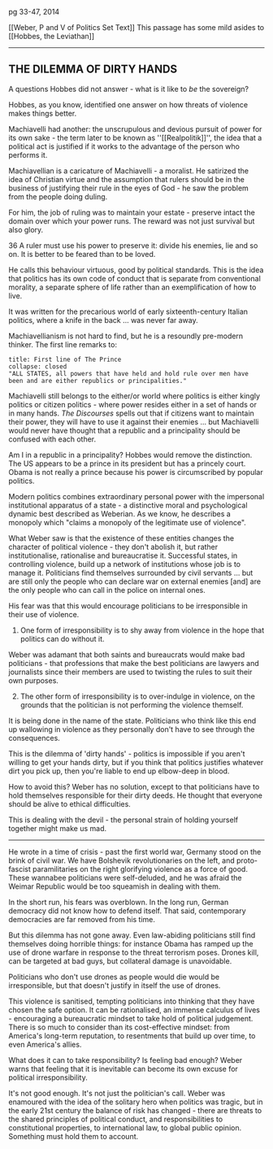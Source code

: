 pg 33-47, 2014

[[Weber, P and V of Politics Set Text]]
This passage has some mild asides to [[Hobbes, the Leviathan]]

---
## THE DILEMMA OF DIRTY HANDS

A questions Hobbes did not answer - what is it like to *be* the sovereign?

Hobbes, as you know, identified one answer on how threats of violence makes things better.

Machiavelli had another: the unscrupulous and devious pursuit of power for its own sake - the term later to be known as ''[[Realpolitik]]'', the idea that a political act is justified if it works to the advantage of the person who performs it.

Machiavellian is a caricature of Machiavelli - a moralist.
He satirized the idea of Christian virtue and the assumption that rulers should be in the business of justifying their rule in the eyes of God - he saw the problem from the people doing duling.

For him, the job of ruling was to maintain your estate - preserve intact the domain over which your power runs. The reward was not just survival but also glory.

36 A ruler must use his power to preserve it: divide his enemies, lie and so on. It is better to be feared than to be loved.

He calls this behaviour virtuous, good by political standards. This is the idea that politics has its own code of conduct that is separate from conventional morality, a separate sphere of life rather than an exemplification of how to live.

It was written for the precarious world of early sixteenth-century Italian politics, where a knife in the back ... was never far away.

Machiavellianism is not hard to find, but he is a resoundly pre-modern thinker. The first line remarks to:

```ad-quote
title: First line of The Prince
collapse: closed
"ALL STATES, all powers that have held and hold rule over men have been and are either republics or principalities."
```

Machiavelli still belongs to the either/or world where politics is either kingly politics or citizen politics - where power resides either in a set of hands or in many hands. *The Discourses* spells out that if citizens want to maintain their power, they will have to use it against their enemies ... but Machiavelli would never have thought that a republic and a principality should be confused with each other.

Am I in a republic in a principality? Hobbes would remove the distinction. The US appears to be a prince in its president but has a princely court. Obama is not really a prince because his power is circumscribed by popular politics.

Modern politics combines extraordinary personal power with the impersonal institutional apparatus of a state - a distinctive moral and psychological dynamic best described as Weberian. As we know, he describes a monopoly which "claims a monopoly of the legitimate use of violence".

What Weber saw is that the existence of these entities changes the character of political violence - they don't abolish it, but rather institutionalise, rationalise and bureaucratise it. Successful states, in controlling violence, build up a network of institutions whose job is to manage it. Politicians find themselves surrounded by civil servants ... but are still only the people who can declare war on external enemies [and] are the only people who can call in the police on internal ones.

His fear was that this would encourage politicians to be irresponsible in their use of violence.

1. One form of irresponsibility is to shy away from violence in the hope that politics can do without it.

Weber was adamant that both saints and bureaucrats would make bad politicians - that professions that make the best politicians are lawyers and journalists since their members are used to twisting the rules to suit their own purposes.

2. The other form of irresponsibility is to over-indulge in violence, on the grounds that the politician is not performing the violence themself.

It is being done in the name of the state. Politicians who think like this end up wallowing in violence as they personally don't have to see through the consequences.

This is the dilemma of 'dirty hands' - politics is impossible if you aren't willing to get your hands dirty, but if you think that politics justifies whatever dirt you pick up, then you're liable to end up elbow-deep in blood.

How to avoid this? Weber has no solution, except to that politicians have to hold themselves responsible for their dirty deeds. He thought that everyone should be alive to ethical difficulties.

This is dealing with the devil - the personal strain of holding yourself together might make us mad.

---

He wrote in a time of crisis - past the first world war, Germany stood on the brink of civil war. We have Bolshevik revolutionaries on the left, and proto-fascist paramilitaries on the right glorifying violence as a force of good. These wannabee politicians were self-deluded, and he was afraid the Weimar Republic would be too squeamish in dealing with them.

In the short run, his fears was overblown. In the long run, German democracy did not know how to defend itself. That said, contemporary democracies are far removed from his time.

But this dilemma has not gone away. Even law-abiding politicians still find themselves doing horrible things: for instance Obama has ramped up the use of drone warfare in response to the threat terrorism poses. Drones kill, can be targeted at bad guys, but collateral damage is unavoidable.

Politicians who don't use drones as people would die would be irresponsible, but that doesn't justify in itself the use of drones.

This violence is sanitised, tempting politicians into thinking that they have chosen the safe option. It can be rationalised, an immense calculus of lives - encouraging a bureaucratic mindset to take hold of political judgement. There is so much to consider than its cost-effective mindset: from America's long-term reputation, to resentments that build up over time, to even America's allies.

What does it can to take responsibility? Is feeling bad enough? Weber warns that feeling that it is inevitable can become its own excuse for political irresponsibility.

It's not good enough. It's not just the politician's call. Weber was enamoured with the idea of the solitary hero when politics was tragic, but in the early 21st century the balance of risk has changed - there are threats to the shared principles of political conduct, and responsibilities to constitutional properties, to international law, to global public opinion. Something must hold them to account.